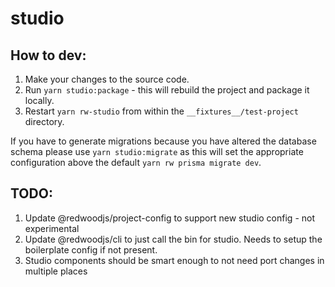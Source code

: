 # studio

## How to dev:
1. Make your changes to the source code.
2. Run `yarn studio:package` - this will rebuild the project and package it locally.
3. Restart `yarn rw-studio` from within the `__fixtures__/test-project` directory.

If you have to generate migrations because you have altered the database schema please use `yarn studio:migrate` as this will set the appropriate configuration above the default `yarn rw prisma migrate dev`.

## TODO:
1. Update @redwoodjs/project-config to support new studio config - not experimental
2. Update @redwoodjs/cli to just call the bin for studio. Needs to setup the boilerplate config if not present.
3. Studio components should be smart enough to not need port changes in multiple places
